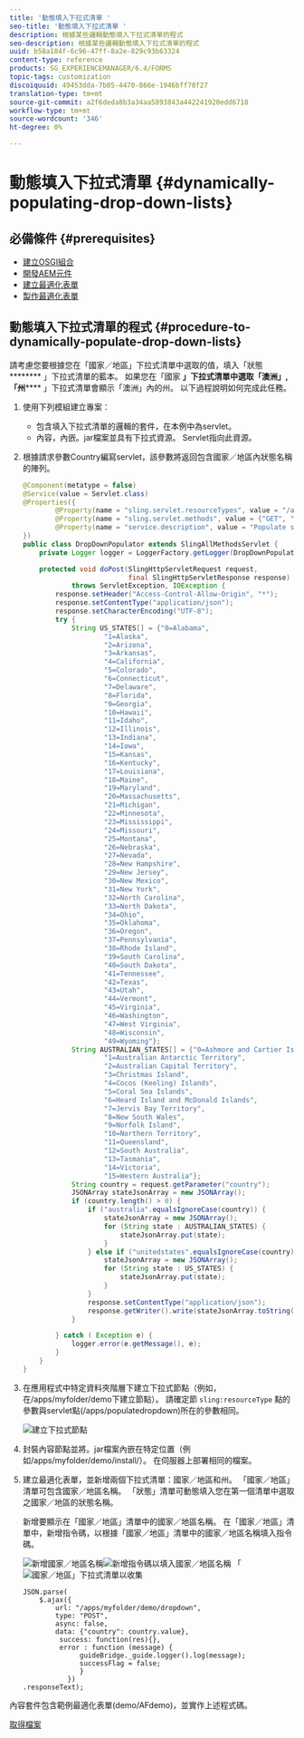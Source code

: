 ```yaml
---
title: '動態填入下拉式清單 '
seo-title: '動態填入下拉式清單 '
description: 根據某些邏輯動態填入下拉式清單的程式
seo-description: 根據某些邏輯動態填入下拉式清單的程式
uuid: b58a184f-6c96-47ff-8a2e-829c93b63324
content-type: reference
products: SG_EXPERIENCEMANAGER/6.4/FORMS
topic-tags: customization
discoiquuid: 49453dda-7b05-4470-866e-1946bff70f27
translation-type: tm+mt
source-git-commit: a2f6deda8b3a34aa5893843a442241920edd6718
workflow-type: tm+mt
source-wordcount: '346'
ht-degree: 0%

---
```



# 動態填入下拉式清單  {#dynamically-populating-drop-down-lists}

## 必備條件 {#prerequisites}

* [建立OSGI組合](https://helpx.adobe.com/experience-manager/using/creating-osgi-bundles-digital-marketing.html)
* [開發AEM元件](/help/sites-developing/components.md)
* [建立最適化表單](/help/forms/using/creating-adaptive-form.md)
* [製作最適化表單](/help/forms/using/introduction-forms-authoring.md)

## 動態填入下拉式清單的程式 {#procedure-to-dynamically-populate-drop-down-lists}

請考慮您要根據您在「國家／地區」下拉式清單中選取的值，填入「狀態 ******** 」下拉式清單的藍本。 如果您在「國家 **」下拉式清單中選取「澳洲」,「州****** 」下拉式清單會顯示「澳洲」內的州。 以下過程說明如何完成此任務。

1. 使用下列模組建立專案：

   * 包含填入下拉式清單的邏輯的套件，在本例中為servlet。
   * 內容，內嵌。jar檔案並具有下拉式資源。 Servlet指向此資源。

1. 根據請求參數Country編寫servlet，該參數將返回包含國家／地區內狀態名稱的陣列。

   ```java
   @Component(metatype = false)
   @Service(value = Servlet.class)
   @Properties({
           @Property(name = "sling.servlet.resourceTypes", value = "/apps/populatedropdown"),
           @Property(name = "sling.servlet.methods", value = {"GET", "POST"}),
           @Property(name = "service.description", value = "Populate states dropdown based on country value")
   })
   public class DropDownPopulator extends SlingAllMethodsServlet {
       private Logger logger = LoggerFactory.getLogger(DropDownPopulator.class);
   
       protected void doPost(SlingHttpServletRequest request,
                             final SlingHttpServletResponse response)
               throws ServletException, IOException {
           response.setHeader("Access-Control-Allow-Origin", "*");
           response.setContentType("application/json");
           response.setCharacterEncoding("UTF-8");
           try {
               String US_STATES[] = {"0=Alabama",
                       "1=Alaska",
                       "2=Arizona",
                       "3=Arkansas",
                       "4=California",
                       "5=Colorado",
                       "6=Connecticut",
                       "7=Delaware",
                       "8=Florida",
                       "9=Georgia",
                       "10=Hawaii",
                       "11=Idaho",
                       "12=Illinois",
                       "13=Indiana",
                       "14=Iowa",
                       "15=Kansas",
                       "16=Kentucky",
                       "17=Louisiana",
                       "18=Maine",
                       "19=Maryland",
                       "20=Massachusetts",
                       "21=Michigan",
                       "22=Minnesota",
                       "23=Mississippi",
                       "24=Missouri",
                       "25=Montana",
                       "26=Nebraska",
                       "27=Nevada",
                       "28=New Hampshire",
                       "29=New Jersey",
                       "30=New Mexico",
                       "31=New York",
                       "32=North Carolina",
                       "33=North Dakota",
                       "34=Ohio",
                       "35=Oklahoma",
                       "36=Oregon",
                       "37=Pennsylvania",
                       "38=Rhode Island",
                       "39=South Carolina",
                       "40=South Dakota",
                       "41=Tennessee",
                       "42=Texas",
                       "43=Utah",
                       "44=Vermont",
                       "45=Virginia",
                       "46=Washington",
                       "47=West Virginia",
                       "48=Wisconsin",
                       "49=Wyoming"};
               String AUSTRALIAN_STATES[] = {"0=Ashmore and Cartier Islands",
                       "1=Australian Antarctic Territory",
                       "2=Australian Capital Territory",
                       "3=Christmas Island",
                       "4=Cocos (Keeling) Islands",
                       "5=Coral Sea Islands",
                       "6=Heard Island and McDonald Islands",
                       "7=Jervis Bay Territory",
                       "8=New South Wales",
                       "9=Norfolk Island",
                       "10=Northern Territory",
                       "11=Queensland",
                       "12=South Australia",
                       "13=Tasmania",
                       "14=Victoria",
                       "15=Western Australia"};
               String country = request.getParameter("country");
               JSONArray stateJsonArray = new JSONArray();
               if (country.length() > 0) {
                   if ("australia".equalsIgnoreCase(country)) {
                       stateJsonArray = new JSONArray();
                       for (String state : AUSTRALIAN_STATES) {
                           stateJsonArray.put(state);
                       }
                   } else if ("unitedstates".equalsIgnoreCase(country)) {
                       stateJsonArray = new JSONArray();
                       for (String state : US_STATES) {
                           stateJsonArray.put(state);
                       }
                   }
                   response.setContentType("application/json");
                   response.getWriter().write(stateJsonArray.toString());
               }
   
           } catch ( Exception e) {
               logger.error(e.getMessage(), e);
           }
       }
   }
   ```

1. 在應用程式中特定資料夾階層下建立下拉式節點（例如，在/apps/myfolder/demo下建立節點）。 請確定節 `sling:resourceType` 點的參數與servlet點(/apps/populatedropdown)所在的參數相同。

   ![建立下拉式節點](assets/dropdown-node.png)

1. 封裝內容節點並將。jar檔案內嵌在特定位置（例如/apps/myfolder/demo/install/）。 在伺服器上部署相同的檔案。
1. 建立最適化表單，並新增兩個下拉式清單：國家／地區和州。 「國家／地區」清單可包含國家／地區名稱。 「狀態」清單可動態填入您在第一個清單中選取之國家／地區的狀態名稱。

   新增要顯示在「國家／地區」清單中的國家／地區名稱。 在「國家／地區」清單中，新增指令碼，以根據「國家／地區」清單中的國家／地區名稱填入指令碼。

   ![新增國家／地區名稱](assets/country-dropdown.png)![新增指令碼以填入國家／地區名稱](assets/state-dropdown.png) 「 ![國家／地區」下拉式清單以收集](assets/2dropdowns.png)

   ```
   JSON.parse(
       $.ajax({
           url: "/apps/myfolder/demo/dropdown",
           type: "POST",
           async: false,
           data: {"country": country.value},
            success: function(res){},
            error : function (message) {  
                 guideBridge._guide.logger().log(message);
                 successFlag = false;
                 }
              })
   .responseText);
   ```

內容套件包含範例最適化表單(demo/AFdemo)，並實作上述程式碼。

[取得檔案](assets/dropdown-demo-content-1.0.1-snapshot.zip)
